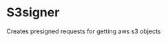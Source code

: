 <!-- This README file is going to be the one displayed on the Grafana.com website for your plugin -->

# S3signer

Creates presigned requests for getting aws s3 objects

